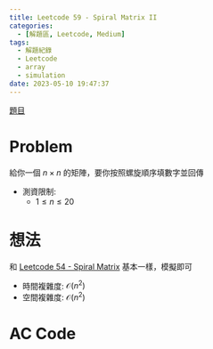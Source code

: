 ```yaml
---
title: Leetcode 59 - Spiral Matrix II
categories:
  - [解題區, Leetcode, Medium]
tags:
  - 解題紀錄
  - Leetcode
  - array
  - simulation
date: 2023-05-10 19:47:37
---
```


[題目](https://leetcode.com/problems/spiral-matrix-ii/description/)

# Problem

給你一個 $n \times n$ 的矩陣，要你按照螺旋順序填數字並回傳

- 測資限制:
  - $1 \le n \le 20$

# 想法

和 [Leetcode 54 - Spiral Matrix](https://oj.roy4801.tw/2023/05/09/leetcode/54/) 基本一樣，模擬即可

- 時間複雜度: $\mathcal{O}(n^2)$
- 空間複雜度: $\mathcal{O}(n^2)$

# AC Code

<script src="https://emgithub.com/embed-v2.js?target=https%3A%2F%2Fgithub.com%2Froy4801%2Fsolved_problems%2Fblob%2Fmaster%2Fleetcode%2F59.cpp%23L17-L67&style=github&type=code&showBorder=on&showLineNumbers=on&showFileMeta=on&showFullPath=on&showCopy=on"></script>
